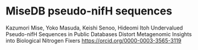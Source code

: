 # MiseDB pseudo-nifH sequences

Kazumori Mise, Yoko Masuda, Keishi Senoo, Hideomi Itoh 
Undervalued Pseudo-nifH Sequences in Public Databases Distort Metagenomic Insights into Biological Nitrogen Fixers
https://orcid.org/0000-0003-3565-3119 
